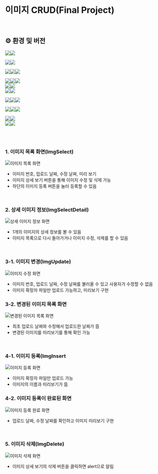 # 이미지 CRUD(Final Project)
<br>

## ⚙️ 환경 및 버전
<!-- 개발 운영 체제 -->
<img src="https://img.shields.io/badge/OS-%23121011?style=for-the-badge"><img src="https://img.shields.io/badge/Window11-40AEF0?style=for-the-badge"><br>
<!-- 통합 개발 환경 -->
<img src="https://img.shields.io/badge/IDE-%23121011?style=for-the-badge"><img src="https://img.shields.io/badge/STS4-006600?style=for-the-badge"><br>
<!-- 빌드 -->
<img src="https://img.shields.io/badge/Build-%23121011?style=for-the-badge"><img src="https://img.shields.io/badge/Gradle-02303A?style=for-the-badge&logo=Gradle&logoColor=white"><img src="https://img.shields.io/badge/8.9-515151?style=for-the-badge"><br>
<!-- 언어 -->
<img src="https://img.shields.io/badge/Language-%23121011?style=for-the-badge"><img src="https://img.shields.io/badge/java-%23ED8B00?style=for-the-badge&logo=openjdk&logoColor=white"><img src="https://img.shields.io/badge/17-515151?style=for-the-badge"><br>
<img src="https://img.shields.io/badge/Language-%23121011?style=for-the-badge"><img src="https://img.shields.io/badge/JavaScript-F7DF1E?style=for-the-badge&logo=javascript&logoColor=black"/><br>
<img src="https://img.shields.io/badge/Language-%23121011?style=for-the-badge"><img src="https://img.shields.io/badge/CSS-1572B6?style=for-the-badge&logo=css3&logoColor=white"><br>
<!-- 프레임워크 -->
<img src="https://img.shields.io/badge/Framework-%23121011?style=for-the-badge"><img src="https://img.shields.io/badge/springboot-6DB33F?style=for-the-badge&logo=springboot&logoColor=white"><img src="https://img.shields.io/badge/3.1.1-515151?style=for-the-badge"><br>
<!-- 데이터베이스 -->
<img src="https://img.shields.io/badge/DataBase-%23121011?style=for-the-badge"><img src="https://img.shields.io/badge/Oracle-F80000?style=for-the-badge&logo=oracle&logoColor=white"><img src="https://img.shields.io/badge/21c-515151?style=for-the-badge"><br>
<!-- 형상관리 -->
<img src="https://img.shields.io/badge/Version Control-%23121011?style=for-the-badge"><img src="https://img.shields.io/badge/Git-F05032?style=for-the-badge&logo=git&logoColor=white"/><br>
<img src="https://img.shields.io/badge/Version Control-%23121011?style=for-the-badge"><img src="https://img.shields.io/badge/GitHub-181717?style=for-the-badge&logo=GitHub&logoColor=white"/><br>

<br>
<br>

### 1. 이미지 목록 화면(ImgSelect)
![이미지 목록 화면](https://github.com/shinjyun/SamSam-Final-Image/assets/147064251/3c65f69b-cd38-4699-bc2d-0d409bee428f)

- 이미지 번호, 업로드 날짜, 수정 날짜, 미리 보기
- 이미지 상세 보기 버튼을 통해 이미지 수정 및 삭제 가능
- 하단의 이미지 등록 버튼을 눌러 등록할 수 있음

<br>

### 2. 상세 이미지 정보(ImgSelectDetail)
![상세 이미지 정보 화면](https://github.com/shinjyun/SamSam-Final-Image/assets/147064251/55ec8b69-884d-42e8-99ac-51284a4b4a8a)

- 1개의 이미지의 상세 정보를 볼 수 있음
- 이미지 목록으로 다시 돌아가거나 이미지 수정, 삭제를 할 수 있음

<br>

### 3-1. 이미지 변경(ImgUpdate)
![이미지 수정 화면](https://github.com/shinjyun/SamSam-Final-Image/assets/147064251/7b118739-c24b-4537-9271-a768f77a5248)

- 이미지 번호, 업로드 날짜, 수정 날짜를 불러올 수 있고 사용자가 수정할 수 없음
- 이미지 확장자 파일만 업로드 가능하고, 미리보기 구현

### 3-2. 변경된 이미지 목록 화면
![변경된 이미지 목록 화면](https://github.com/shinjyun/SamSam-Final-Image/assets/147064251/4dfbc174-5fc9-49ba-9f6c-16128a065897)

- 최초 업로드 날짜와 수정해서 업로드한 날짜가 뜸
- 변경된 이미지를 미리보기를 통해 확인 가능

<br>

### 4-1. 이미지 등록(ImgInsert
![이미지 등록 화면](https://github.com/shinjyun/SamSam-Final-Image/assets/147064251/37be8870-c27d-40f0-8e6d-48724b3cc8fc)

- 이미지 확장자 파일만 업로드 가능
- 이미지의 이름과 미리보기가 뜸

### 4-2. 이미지 등록이 완료된 화면
![이미지 등록 완료 화면](https://github.com/shinjyun/SamSam-Final-Image/assets/147064251/7c9c72dc-1fbf-49fc-842a-65f212932f95)

- 업로드 날짜, 수정 날짜를 확인하고 이미지 미리보기 구현

<br>

### 5. 이미지 삭제(ImgDelete)
![이미지 삭제 화면](https://github.com/shinjyun/SamSam-Final-Image/assets/147064251/9fae07b8-f067-4722-bd67-29d4f1c69ee7)

- 이미지 상세 보기의 삭제 버튼을 클릭하면 alert으로 알림
